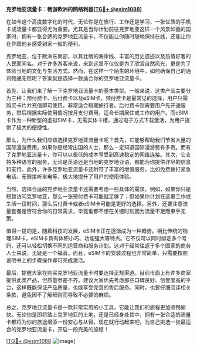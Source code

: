 **克罗地亚流量卡：畅游欧洲的网络利器[[TG💪+ @esim1088](https://t.me/s/esim1088)]**

在如今这个高度数字化的时代，无论你是在旅行、工作还是学习，一张优质的手机卡或流量卡都显得尤为重要。尤其是当你计划前往克罗地亚这样一个风景如画的国家时，拥有一张合适的克罗地亚流量卡，不仅能让你随时随地保持在线，还能让你在异国他乡感受到家一般的便利。

克罗地亚，位于欧洲东南部，以其壮丽的海岸线、丰富的历史遗迹以及热情好客的人民而闻名。对于许多游客来说，来到这里不仅仅是为了欣赏自然风光，更是为了体验当地的文化与生活方式。然而，在这样一个陌生的环境中，如何确保自己的通讯畅通无阻呢？答案就是选择一款适合你的克罗地亚流量卡。

首先，让我们来了解一下克罗地亚流量卡的基本类型。一般来说，这类产品主要分为三种：预付费卡、后付费卡以及eSIM卡。预付费卡是最常见的选择，用户只需购买卡片并充值即可使用，非常适合短期旅行者。后付费卡则需要用户先开通服务，然后根据实际使用情况按月支付费用，适合长期居住或工作的用户。而eSIM卡作为一种新型的虚拟SIM卡，无需实体卡槽，通过电子方式下载激活，为用户提供了极大的便捷性。

那么，为什么我们应该选择克罗地亚流量卡呢？首先，它能够帮助我们节省大量的国际漫游费用。如果你是经常出国的人士，那么一定知道国际漫游费有多贵。而有了克罗地亚流量卡，你可以以极低的成本享受到高速稳定的网络连接。其次，它支持多种语言的服务，无论是英语还是当地的克罗地亚语，都能为你提供详尽的信息和支持。此外，许多克罗地亚流量卡还附带了丰富的增值服务，比如免费拨打紧急电话、无限接听来电等，极大地提升了用户的使用体验。

当然，选择合适的克罗地亚流量卡还需要考虑一些具体的需求。例如，如果你只是短暂访问克罗地亚，那么一张预付费卡可能就足够了；但如果你计划在这里工作或生活一段时间，那么后付费卡或者eSIM卡可能是更好的选择。另外，还要注意流量套餐是否符合你的日常需求，毕竟谁都不想在关键时刻因为流量不足而束手无策。

值得一提的是，随着科技的发展，eSIM卡正在逐渐成为一种趋势。相比传统的物理SIM卡，eSIM卡具有体积小巧、功能强大等特点。它不仅可以同时绑定多个号码，还可以轻松切换不同的运营商和服务计划。这对于经常往返于多个国家的商务人士来说，无疑是一个福音。而且，eSIM卡的安装过程也非常简单，只需要按照说明书上的步骤操作即可完成激活。

最后，提醒大家在购买克罗地亚流量卡时要选择正规渠道。目前市面上有许多商家提供此类产品，但质量参差不齐。建议大家优先考虑那些口碑良好、信誉度高的平台，这样既能保证产品质量，也能享受完善的售后服务。同时，也要仔细阅读相关条款，避免因不了解细则而导致不必要的麻烦。

总之，克罗地亚流量卡是一款非常实用的小工具，它能让我们的旅程更加顺畅愉快。无论你是即将踏上克罗地亚的土地，还是已经身处其中，拥有一张合适的流量卡都将为你的旅途增添一份安心与从容。现在就行动起来吧，为自己挑选一张最适合的克罗地亚流量卡，开启一段完美的旅程！

[[TG💪+ @esim1088](https://t.me/s/esim1088) ![Image](https://i.postimg.cc/4NQfJmqS/Snipaste-2025-05-13-00-14-12.png)]